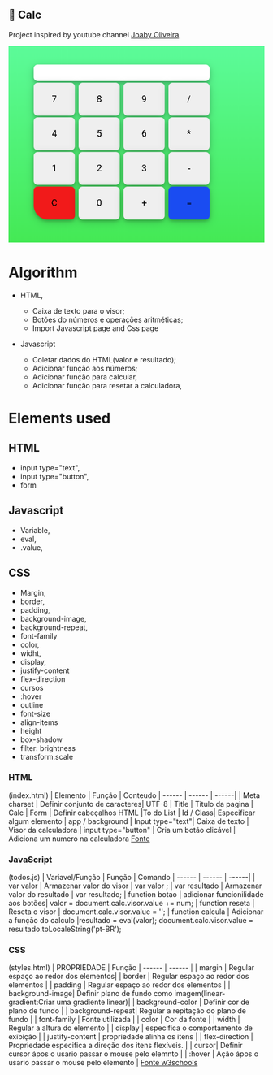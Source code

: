 ## :bookmark_tabs: Calc
Project inspired by youtube channel [Joaby Oliveira](https://www.youtube.com/watch?v=Jbv9AQDdVZ4&t=150s5)

![Calc Image](./calc.png)

# Algorithm

- HTML,
  - Caixa de texto para o visor;
  - Botões do números e operações aritméticas;
  - Import Javascript page and Css page


- Javascript
  - Coletar dados do HTML(valor e resultado);
  - Adicionar função aos números;
  - Adicionar função para calcular,
  - Adicionar função para resetar a calculadora,


# Elements used
## HTML
  - input type="text",
  - input type="button",
  - form

## Javascript
- Variable,
- eval,
- .value,


## CSS
- Margin,
- border,
- padding,
- background-image,
- background-repeat,
- font-family
- color,
- widht,
- display,
- justify-content
- flex-direction
- cursos
- :hover
- outline
- font-size
- align-items
- height
- box-shadow
- filter: brightness
- transform:scale


### HTML
(index.html)
| Elemento | Função | Conteudo
| ------ | ------ | ------|
| Meta charset  | Definir conjunto de caracteres| UTF-8
| Title | Titulo da pagina | Calc
| Form | Definir cabeçalhos HTML |To do List
| Id / Class| Especificar algum elemento | app / background
| Input type="text"| Caixa de texto | Visor da calculadora
| input type="button" | Cria um botão clicável  | Adiciona um numero na calculadora
[Fonte](https://www.tutorialrepublic.com/html-reference)


### JavaScript
(todos.js)
| Variavel/Função | Função | Comando
| ------ | ------ | ------|
| var valor  | Armazenar valor do visor | var valor ;
| var resultado | Armazenar valor do resultado | var resultado;
| function botao | adicionar funcionilidade aos botões|  valor = document.calc.visor.value += num;
| function reseta | Reseta o visor | document.calc.visor.value = '';
| function calcula | Adicionar a função do calculo |resultado = eval(valor); document.calc.visor.value = resultado.toLocaleString('pt-BR');



### CSS
(styles.html)
| PROPRIEDADE | Função 
| ------ | ------ |
| margin |  Regular espaço ao redor dos elementos| 
| border | Regular espaço ao redor dos elementos | 
| padding | Regular espaço ao redor dos elementos |
| background-image| Definir plano de fundo como imagem(linear-gradient:Criar uma gradiente linear)| | background-color | Definir cor de plano de fundo  |
| background-repeat| Regular a repitação do plano de fundo | 
| font-family | Fonte utilizada  |
| color | Cor da fonte  | 
| width | Regular a altura do elemento  | 
| display | especifica o comportamento de exibição  | 
| justify-content | propriedade alinha os itens   | 
| flex-direction | Propriedade especifica a direção dos itens flexíveis.  | 
| cursor| Definir cursor ápos o usario passar o mouse pelo elemnto  | 
| :hover | Ação ápos o usario passar o mouse pelo elemento   | 
[Fonte w3schools](https://www.w3schools.com/cssref/)
